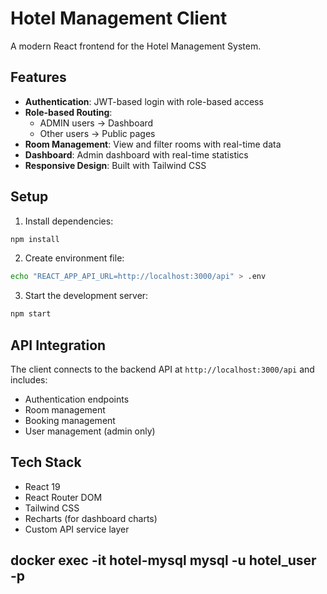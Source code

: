 # Hotel Management Client

A modern React frontend for the Hotel Management System.

## Features

- **Authentication**: JWT-based login with role-based access
- **Role-based Routing**:
  - ADMIN users → Dashboard
  - Other users → Public pages
- **Room Management**: View and filter rooms with real-time data
- **Dashboard**: Admin dashboard with real-time statistics
- **Responsive Design**: Built with Tailwind CSS

## Setup

1. Install dependencies:

```bash
npm install
```

2. Create environment file:

```bash
echo "REACT_APP_API_URL=http://localhost:3000/api" > .env
```

3. Start the development server:

```bash
npm start
```

## API Integration

The client connects to the backend API at `http://localhost:3000/api` and includes:

- Authentication endpoints
- Room management
- Booking management
- User management (admin only)

## Tech Stack

- React 19
- React Router DOM
- Tailwind CSS
- Recharts (for dashboard charts)
- Custom API service layer

## docker exec -it hotel-mysql mysql -u hotel_user -p
